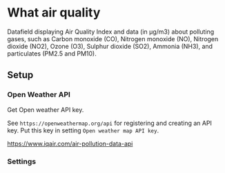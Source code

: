 # What air quality

Datafield displaying Air Quality Index and data (in μg/m3) about polluting gases, such as Carbon monoxide (CO), Nitrogen monoxide (NO), Nitrogen dioxide (NO2), Ozone (O3), Sulphur dioxide (SO2), Ammonia (NH3), and particulates (PM2.5 and PM10). 

## Setup

### Open Weather API

Get Open weather API key.

See `https://openweathermap.org/api` for registering and creating an API key.
Put this key in setting `Open weather map API key`.

https://www.iqair.com/air-pollution-data-api

### Settings

